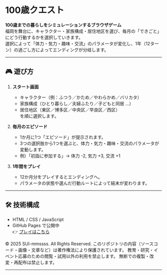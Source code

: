 # 100歳クエスト

**100歳までの暮らしをシミュレーションするブラウザゲーム**  
福岡を舞台に、キャラクター・家族構成・居住地区を選び、毎月の「できごと」にどう行動するかを選択していきます。  
選択によって「体力・気力・趣味・交流」のパラメータが変化し、1年（12ターン）の過ごし方によってエンディングが分岐します。  

---

## 🎮 遊び方

1. **スタート画面**  
   - キャラクター（例：ふつう／かため／やわらかめ／バリカタ）  
   - 家族構成（ひとり暮らし／夫婦ふたり／子どもと同居 …）  
   - 居住地区（東区／博多区／中央区／早良区／西区）  
   を順に選択します。

2. **毎月のエピソード**  
   - 1か月に1つ「エピソード」が提示されます。  
   - 3つの選択肢から1つを選ぶと、体力・気力・趣味・交流のパラメータが変動します。  
   - 例）「初詣に参加する」→ 体力 -2, 気力 +3, 交流 +1  

3. **1年間をプレイ**  
   - 12か月分をプレイするとエンディングへ。  
   - パラメータの状態や選んだ行動ルートによって結末が変わります。  

---

## 🛠️ 技術構成

- HTML / CSS / JavaScript
- GitHub Pages で公開中  
  👉 [プレイはこちら](https://sui-mmssss.github.io/100sai-quest/)

© 2025 SUI-mmssss. All Rights Reserved. このリポジトリの内容（ソースコード・画像・文章など）は著作権法により保護されています。 教育・研究・イベント応募のための閲覧・試用以外の利用を禁止します。 無断での複製・改変・再配布は禁止します。

---



